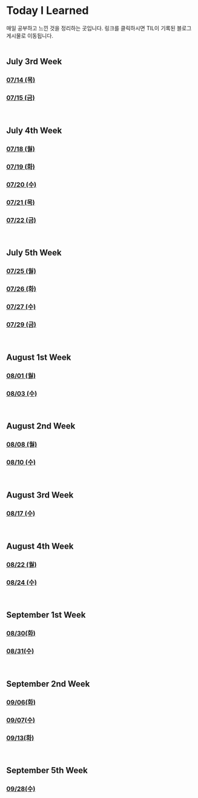 # Today I Learned

매일 공부하고 느낀 것을 정리하는 곳입니다.
링크를 클릭하시면 TIL이 기록된 블로그 게시물로 이동됩니다.
<br><br>

## July 3rd Week

### [07/14 (목)](https://www.joyful.icu/til/220714)

### [07/15 (금)](https://www.joyful.icu/til/220715)

<br>

## July 4th Week

### [07/18 (월)](https://www.joyful.icu/til/220718)

### [07/19 (화)](https://www.joyful.icu/til/220719)

### [07/20 (수)](https://www.joyful.icu/til/220720)

### [07/21 (목)](https://www.joyful.icu/til/220721)

### [07/22 (금)](https://www.joyful.icu/til/220722)

<br>

## July 5th Week

### [07/25 (월)](https://www.joyful.icu/til/220725)

### [07/26 (화)](https://www.joyful.icu/til/220726)

### [07/27 (수)](https://www.joyful.icu/til/220727)

### [07/29 (금)](https://www.joyful.icu/til/220729)

<br>

## August 1st Week

### [08/01 (월)](https://www.joyful.icu/til/220801)

### [08/03 (수)](https://www.joyful.icu/til/220803)

<br>

## August 2nd Week

### [08/08 (월)](https://www.joyful.icu/til/220808)

### [08/10 (수)](https://www.joyful.icu/til/220810)

<br>

## August 3rd Week

### [08/17 (수)](https://www.joyful.icu/til/220817)

<br>

## August 4th Week

### [08/22 (월)](https://www.joyful.icu/til/220822)

### [08/24 (수)](https://www.joyful.icu/til/220824)

<br>

## September 1st Week

### [08/30(화)](https://www.joyful.icu/til/220830)

### [08/31(수)](https://www.joyful.icu/til/220831)

<br>

## September 2nd Week

### [09/06(화)](https://www.joyful.icu/til/220906)

### [09/07(수)](https://www.joyful.icu/til/220907)

### [09/13(화)](https://www.joyful.icu/til/220913)

<br>

## September 5th Week

### [09/28(수)](https://www.joyful.icu/til/220928)